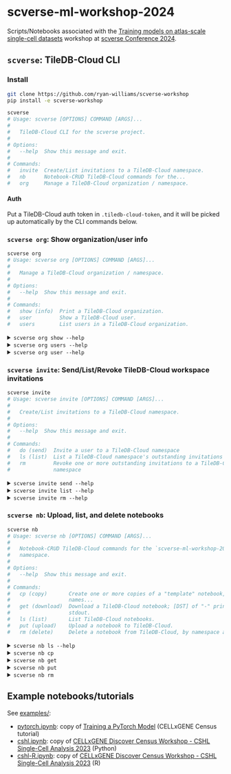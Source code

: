 # scverse-ml-workshop-2024

Scripts/Notebooks associated with the [Training models on atlas-scale single-cell datasets] workshop at [scverse Conference 2024].

## `scverse`: TileDB-Cloud CLI

### Install
```bash
git clone https://github.com/ryan-williams/scverse-workshop
pip install -e scverse-workshop
```

<!-- `bmdf scverse` -->
```bash
scverse
# Usage: scverse [OPTIONS] COMMAND [ARGS]...
#
#   TileDB-Cloud CLI for the scverse project.
#
# Options:
#   --help  Show this message and exit.
#
# Commands:
#   invite  Create/List invitations to a TileDB-Cloud namespace.
#   nb      Notebook-CRUD TileDB-Cloud commands for the...
#   org     Manage a TileDB-Cloud organization / namespace.
```

#### Auth
Put a TileDB-Cloud auth token in `.tiledb-cloud-token`, and it will be picked up automatically by the CLI commands below.

### `scverse org`: Show organization/user info
<!-- `bmdf scverse org` -->
```bash
scverse org
# Usage: scverse org [OPTIONS] COMMAND [ARGS]...
#
#   Manage a TileDB-Cloud organization / namespace.
#
# Options:
#   --help  Show this message and exit.
#
# Commands:
#   show (info)  Print a TileDB-Cloud organization.
#   user         Show a TileDB-Cloud user.
#   users        List users in a TileDB-Cloud organization.
```

<!-- `bmdfff -- scverse org show --help` -->
<details><summary><code>scverse org show --help</code></summary>

```
Usage: scverse org show [OPTIONS]

  Print a TileDB-Cloud organization.

Options:
  -t, --cloud-token-path TEXT  Path to file containing TileDB-Cloud auth
                               token; default: .tiledb-cloud-token.
                               $TILEDB_REST_TOKEN takes precedence, if set.
  -N, --namespace TEXT         TileDB-Cloud namespace to work in; default:
                               scverse-ml-workshop-2024
  --help                       Show this message and exit.
```
</details>

<!-- `bmdfff -- scverse org users --help` -->
<details><summary><code>scverse org users --help</code></summary>

```
Usage: scverse org users [OPTIONS]

  List users in a TileDB-Cloud organization.

Options:
  -t, --cloud-token-path TEXT  Path to file containing TileDB-Cloud auth
                               token; default: .tiledb-cloud-token.
                               $TILEDB_REST_TOKEN takes precedence, if set.
  -N, --namespace TEXT         TileDB-Cloud namespace to work in; default:
                               scverse-ml-workshop-2024
  -C, --compact                Print compact JSON
  --help                       Show this message and exit.
```
</details>

<!-- `bmdfff -- scverse org user --help` -->
<details><summary><code>scverse org user --help</code></summary>

```
Usage: scverse org user [OPTIONS] [USERNAME]

  Show a TileDB-Cloud user.

Options:
  -t, --cloud-token-path TEXT  Path to file containing TileDB-Cloud auth
                               token; default: .tiledb-cloud-token.
                               $TILEDB_REST_TOKEN takes precedence, if set.
  -C, --compact                Print compact JSON
  --help                       Show this message and exit.
```
</details>

### `scverse invite`: Send/List/Revoke TileDB-Cloud workspace invitations
<!-- `bmdf scverse invite` -->
```bash
scverse invite
# Usage: scverse invite [OPTIONS] COMMAND [ARGS]...
#
#   Create/List invitations to a TileDB-Cloud namespace.
#
# Options:
#   --help  Show this message and exit.
#
# Commands:
#   do (send)  Invite a user to a TileDB-Cloud namespace
#   ls (list)  List a TileDB-Cloud namespace's outstanding invitations
#   rm         Revoke one or more outstanding invitations to a TileDB-Cloud
#              namespace
```

<!-- `bmdfff -- scverse invite send --help` -->
<details><summary><code>scverse invite send --help</code></summary>

```
Usage: scverse invite send [OPTIONS] [EMAILS]...

  Invite a user to a TileDB-Cloud namespace

Options:
  -t, --cloud-token-path TEXT     Path to file containing TileDB-Cloud auth
                                  token; default: .tiledb-cloud-token.
                                  $TILEDB_REST_TOKEN takes precedence, if set.
  -N, --namespace TEXT            TileDB-Cloud namespace to work in; default:
                                  scverse-ml-workshop-2024
  -r, --role [owner|admin|read_write|read_only]
                                  Role to invite new user as (options:
                                  ['owner', 'admin', 'read_write',
                                  'read_only']; default: read_write)
  --help                          Show this message and exit.
```
</details>

<!-- `bmdfff -- scverse invite list --help` -->
<details><summary><code>scverse invite list --help</code></summary>

```
Usage: scverse invite list [OPTIONS]

  List a TileDB-Cloud namespace's outstanding invitations

Options:
  -t, --cloud-token-path TEXT  Path to file containing TileDB-Cloud auth
                               token; default: .tiledb-cloud-token.
                               $TILEDB_REST_TOKEN takes precedence, if set.
  -N, --namespace TEXT         TileDB-Cloud namespace to work in; default:
                               scverse-ml-workshop-2024
  -C, --compact                Print compact JSON
  --help                       Show this message and exit.
```
</details>

<!-- `bmdfff -- scverse invite rm --help` -->
<details><summary><code>scverse invite rm --help</code></summary>

```
Usage: scverse invite rm [OPTIONS] [EMAILS]...

  Revoke one or more outstanding invitations to a TileDB-Cloud namespace

Options:
  -t, --cloud-token-path TEXT  Path to file containing TileDB-Cloud auth
                               token; default: .tiledb-cloud-token.
                               $TILEDB_REST_TOKEN takes precedence, if set.
  -N, --namespace TEXT         TileDB-Cloud namespace to work in; default:
                               scverse-ml-workshop-2024
  -n, --dry-run                Print commands that would be run, but don't run
                               them
  -S, --no-strict              Raise and exit if any email is not found,
                               without revoking any invites
  --help                       Show this message and exit.
```
</details>

### `scverse nb`: Upload, list, and delete notebooks
<!-- `bmdf scverse nb` -->
```bash
scverse nb
# Usage: scverse nb [OPTIONS] COMMAND [ARGS]...
#
#   Notebook-CRUD TileDB-Cloud commands for the `scverse-ml-workshop-2024`
#   namespace.
#
# Options:
#   --help  Show this message and exit.
#
# Commands:
#   cp (copy)       Create one or more copies of a "template" notebook, with
#                   names...
#   get (download)  Download a TileDB-Cloud notebook; [DST] of "-" prints to
#                   stdout.
#   ls (list)       List TileDB-Cloud notebooks.
#   put (upload)    Upload a notebook to TileDB-Cloud.
#   rm (delete)     Delete a notebook from TileDB-Cloud, by namespace and name.
```

<!-- `bmdfff -- scverse nb ls --help` -->
<details><summary><code>scverse nb ls --help</code></summary>

```
Usage: scverse nb ls [OPTIONS]

  List TileDB-Cloud notebooks.

Options:
  -t, --cloud-token-path TEXT  Path to file containing TileDB-Cloud auth
                               token; default: .tiledb-cloud-token.
                               $TILEDB_REST_TOKEN takes precedence, if set.
  -N, --namespace TEXT         TileDB-Cloud namespace to work in; default:
                               scverse-ml-workshop-2024
  --help                       Show this message and exit.
```
</details>

<!-- `bmdfff -- scverse nb cp` -->
<details><summary><code>scverse nb cp</code></summary>

```
Usage: scverse nb cp [OPTIONS] [EMAILS]...

  Create one or more copies of a "template" notebook, with names corresponding
  to provided email addresses.

Options:
  -t, --cloud-token-path TEXT   Path to file containing TileDB-Cloud auth
                                token; default: .tiledb-cloud-token.
                                $TILEDB_REST_TOKEN takes precedence, if set.
  -N, --namespace TEXT          TileDB-Cloud namespace to work in; default:
                                scverse-ml-workshop-2024
  -n, --dry-run                 Print commands that would be run, but don't
                                run them
  -s, --src-notebook-name TEXT  "Read-only" notebook name, to be copied and
                                renamed for each user.
  --help                        Show this message and exit.
```
</details>

<!-- `bmdfff -- scverse nb get` -->
<details><summary><code>scverse nb get</code></summary>

```
Usage: scverse nb get [OPTIONS] NB_NAME [DST]

  Download a TileDB-Cloud notebook; [DST] of "-" prints to stdout.

Options:
  -t, --cloud-token-path TEXT  Path to file containing TileDB-Cloud auth
                               token; default: .tiledb-cloud-token.
                               $TILEDB_REST_TOKEN takes precedence, if set.
  -N, --namespace TEXT         TileDB-Cloud namespace to work in; default:
                               scverse-ml-workshop-2024
  --help                       Show this message and exit.
```
</details>

<!-- `bmdfff scverse nb put` -->
<details><summary><code>scverse nb put</code></summary>

```
Usage: scverse nb put [OPTIONS] SRC [DST_NAME]

  Upload a notebook to TileDB-Cloud.

Options:
  -t, --cloud-token-path TEXT  Path to file containing TileDB-Cloud auth
                               token; default: .tiledb-cloud-token.
                               $TILEDB_REST_TOKEN takes precedence, if set.
  -c, --credential-name TEXT   Storage credential name; default: scverse-ml-
                               workshop-2024
  -N, --namespace TEXT         TileDB-Cloud namespace to work in; default:
                               scverse-ml-workshop-2024
  -S, --storage-path TEXT      Storage path; default: s3://tiledb-conferences-
                               us-west-2/scverse-ml-workshop-2024
  -d, --delete                 If True, delete the notebook after uploading
                               (e.g. for testing uploading/deleting)
  --help                       Show this message and exit.
```
</details>

<!-- `bmdfff scverse nb rm` -->
<details><summary><code>scverse nb rm</code></summary>

```
Usage: scverse nb rm [OPTIONS] [NB_NAMES]...

  Delete a notebook from TileDB-Cloud, by namespace and name.

Options:
  -t, --cloud-token-path TEXT  Path to file containing TileDB-Cloud auth
                               token; default: .tiledb-cloud-token.
                               $TILEDB_REST_TOKEN takes precedence, if set.
  -N, --namespace TEXT         TileDB-Cloud namespace to work in; default:
                               scverse-ml-workshop-2024
  -n, --dry-run                Print commands that would be run, but don't run
                               them
  --help                       Show this message and exit.
```
</details>

## Example notebooks/tutorials
See [examples/](examples/):
- [pytorch.ipynb]: copy of [Training a PyTorch Model][pytorch.html] (CELLxGENE Census tutorial)
- [cshl.ipynb]: copy of [CELLxGENE Discover Census Workshop - CSHL Single-Cell Analysis 2023][cshl-2023] (Python)
- [cshl-R.ipynb]: copy of [CELLxGENE Discover Census Workshop - CSHL Single-Cell Analysis 2023][cshl-2023 R] (R)


[Training models on atlas-scale single-cell datasets]: https://cfp.scverse.org/2024/talk/GQHNYE/
[schedule]: https://scverse.org/conference2024/schedule#2024-09-12
[scverse Conference 2024]: https://scverse.org/conference2024
[pytorch.ipynb]: examples/pytorch.ipynb
[pytorch.html]: https://chanzuckerberg.github.io/cellxgene-census/notebooks/experimental/pytorch.html
[cshl.ipynb]: examples/cshl.ipynb
[cshl-R.ipynb]: examples/cshl-R.ipynb
[Papermill]: https://papermill.readthedocs.io/en/latest/
[cshl-2023]: https://colab.research.google.com/drive/1QgZQRF_ZM9q5oKbynnD9ToklVFdui7pq
[cshl-2023 R]: https://colab.research.google.com/drive/158f6Ggl5MRxtnxC9Q01TjJMbkIPQxcim
